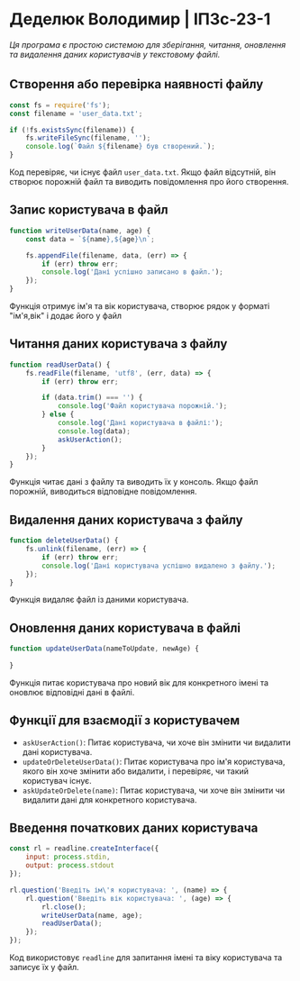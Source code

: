 # Деделюк Володимир | ІПЗс-23-1 

###### Ця програма є простою системою для зберігання, читання, оновлення та видалення даних користувачів у текстовому файлі.

## Створення або перевірка наявності файлу

```javascript
const fs = require('fs');
const filename = 'user_data.txt';

if (!fs.existsSync(filename)) {
    fs.writeFileSync(filename, ''); 
    console.log(`Файл ${filename} був створений.`);
}
```

Код перевіряє, чи існує файл `user_data.txt`. Якщо файл відсутній, він створює порожній файл та виводить повідомлення про його створення.

## Запис користувача в файл

```javascript
function writeUserData(name, age) {
    const data = `${name},${age}\n`;

    fs.appendFile(filename, data, (err) => {
        if (err) throw err;
        console.log('Дані успішно записано в файл.');
    });
}
```

Функція отримує ім'я та вік користувача, створює рядок у форматі "ім'я,вік" і додає його у файл

## Читання даних користувача з файлу

```javascript
function readUserData() {
    fs.readFile(filename, 'utf8', (err, data) => {
        if (err) throw err;

        if (data.trim() === '') {
            console.log('Файл користувача порожній.');
        } else {
            console.log('Дані користувача в файлі:');
            console.log(data);
            askUserAction();
        }
    });
}
```

Функція читає дані з файлу та виводить їх у консоль. Якщо файл порожній, виводиться відповідне повідомлення.

## Видалення даних користувача з файлу

```javascript
function deleteUserData() {
    fs.unlink(filename, (err) => {
        if (err) throw err;
        console.log('Дані користувача успішно видалено з файлу.');
    });
}
```

Функція видаляє файл із даними користувача.

## Оновлення даних користувача в файлі

```javascript
function updateUserData(nameToUpdate, newAge) {
    
}
```

Функція питає користувача про новий вік для конкретного імені та оновлює відповідні дані в файлі.

## Функції для взаємодії з користувачем

- `askUserAction()`: Питає користувача, чи хоче він змінити чи видалити дані користувача.
- `updateOrDeleteUserData()`: Питає користувача про ім'я користувача, якого він хоче змінити або видалити, і перевіряє, чи такий користувач існує.
- `askUpdateOrDelete(name)`: Питає користувача, чи хоче він змінити чи видалити дані для конкретного користувача.

## Введення початкових даних користувача

```javascript
const rl = readline.createInterface({
    input: process.stdin,
    output: process.stdout
});

rl.question('Введіть ім\'я користувача: ', (name) => {
    rl.question('Введіть вік користувача: ', (age) => {
        rl.close();
        writeUserData(name, age);
        readUserData();
    });
});
```

Код використовує `readline` для запитання імені та віку користувача та записує їх у файл.

